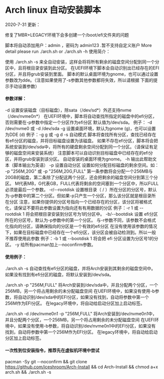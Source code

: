 # Arch linux 自动安装脚本

2020-7-31 更新：

修复了MBR+LEGACY环境下会多创建一个/boot/efi文件夹的问题

脚本将自动添加用户：admin ，密码为 admin123 .暂不支持自定义账户
More detail please run ./arch.sh or ./arch.sh -h
使用简介：

使用 ./arch.sh -s 来全自动安装，这样会将将所有剩余的磁盘空间分配到同一个分区中，且将根目录安装到此分区。 
在UEFI环境下脚本会自动识别出已经存在的EFI分区，并且将grub安装到里面。
脚本的默认桌面环境为gnome，也可以通过设置参数改为dde。（注意如果使用了-s参数其他参数都将失效，所以请根据 
下面的提示手动设置参数）

#### 参数详解：

-d 设置安装磁盘（目标磁盘），除sata（/dev/sd*）外还支持nvme（/dev/nvme0n*） 
在UEFI环境中，脚本将自动查找所指定的磁盘中的efi分区，否则需要在-p参数中指定一个分区作为efi分区 
默认值为/dev/sda。
例子： -d /dev/nvme0 或 -d /dev/sda 
-g 设置桌面环境，默认为gnome (g)，也可以设置为DDE (d) 
例子：-g g 或 -g d 
-s 自动模式
脚本将查找所有分区，查找已经存在有efi分区的磁盘，并将目标磁盘设置为该磁盘。
如果不存在efi分区，脚本将会把系统安装到/dev/sda中，将所有的硬盘剩余空间分配到同一个分区。（请保证有足够的磁盘空间来安装系统）
注意脚本可以自动识别目标磁盘中已经存在的efi分区，并将grub安装到该分区。
自动安装的桌面环境为gnome。
-h 输出此帮助文本（脚本输出为英语）
-p 设置自动分区 
设置如何分配目标磁盘的剩余空间。如： 
-p "256M,20G" 或 -p "256M,20G,FULL" 
第一条参数将会分配一个256MB与20GB的磁盘，第二条除了分配这两个分区，还会把剩余的磁盘空间分到第三个分区。
M代表MB，G代表GB，FULL代表将剩余的空间塞到一个分区中，所以FULL必须是最后一个参数。
-r/--rootdisk 
设置根目录（ / ）所在分区的分区号，默认为-p参数中的第二个分区。但如果-p只产生一个分区，那么该分区就是根目录所在分区 
注意，如果你提供的分区号指向一个已经存在的分区，该分区将被格式化，请保证不要将此参数设置为指向还有有用数据的分区 
例子：-r 1 或 --rootdisk 1 将会把根目录安装到分区号为1的分区中。
-b/--bootdisk 
设置 efi分区所在的分区号，默认为-p参数中的第一个分区。 
与-r参数不同，该参数不会格式化指向的分区，请确保指向的分区是一个有效的efi分区 
在没有使用该参数的情况下，如果在目标磁盘中已经存在一个efi分区，该分区会被自动检测到。所以一般不推荐使用此参数 
例子：-b 1 或 --bootdisk 1 将会把 efi 分区设置为分区号1的分区。
-y 
给所有pacman加上--noconfirm参数。

#### 使用例子：

./arch.sh -s 
自动查找有efi分区的磁盘，并将Arch安装到其剩余的磁盘空间中。
如果没有找到有efi分区的磁盘，将默认安装到/dev/sda。

./arch.sh -p "256M,FULL" 
将Arch安装到/dev/sda中，并且分配两个分区，一个256MB，另一个将占用剩余的未分配磁盘空间 
在UEFI环境中，如果没有使用-b参数，将自动识别/dev/sda中的EFI分区，如果没有找到，自动将参数中第一个256M作为EFI分区。 
在legacy环境中，将自动给启动分区加上启动标签。 

./arch.sh -d /dev/nvme0n1 -p "256M,FULL" 
将Arch安装到/dev/nvme0n1中，并且分配两个分区，一个256MB，另一个将占用剩余的未分配磁盘空间 
在UEFI环境中，如果没有使用-b参数，将自动识别/dev/nvme0n1中的EFI分区，如果没有找到，自动将参数中第一个256M作为EFI分区。 
在legacy环境中，将自动给启动分区加上启动标签。 

#### 一次性到位安装指令，推荐先在虚拟机环境中尝试

pacman -Sy git --noconfirm && git clone https://github.com/iceshroom/Arch-Install && cd Arch-Install && chmod a+x arch.sh && ./arch.sh -s
